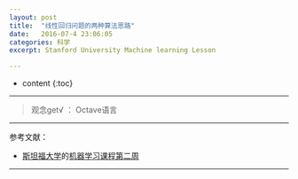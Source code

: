 ```yaml
---
layout: post
title:  "线性回归问题的两种算法思路"
date:   2016-07-4 23:06:05
categories: 科学
excerpt: Stanford University Machine learning Lesson

---
```


* content
{:toc}

---

> 观念get√ ： Octave语言


---

参考文献：

* [斯坦福大学](https://art.calarts.edu/)的[机器学习课程第二周](https://www.coursera.org/learn/machine-learning/home/week/2)

---
